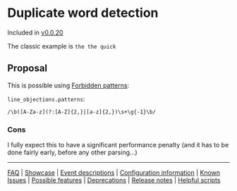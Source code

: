 # Duplicate word detection

Included in [v0.0.20](https://github.com/check-spelling/check-spelling/releases/tag/v0.0.20)

The classic example is `the the quick`

## Proposal

This is possible using [Forbidden patterns](./Feature:-Forbidden-patterns.md):

`line_objections.patterns`:

```
/\b([A-Za-z](?:[A-Z]{2,}|[a-z]{2,})\s+\g{-1}\b/
```

### Cons

I fully expect this to have a significant performance penalty (and it has to be done fairly early, before any other parsing...)

---
[FAQ](FAQ.md) | [Showcase](Showcase.md) | [Event descriptions](Event-descriptions.md) | [Configuration information](Configuration-information.md) | [Known Issues](Known-Issues.md) | [Possible features](Possible-features.md) | [Deprecations](Deprecations.md) | [Release notes](Release-notes.md) | [Helpful scripts](Helpful-scripts.md)
